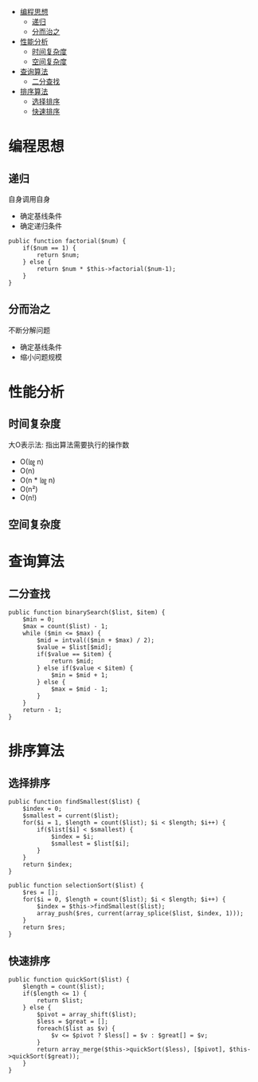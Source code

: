 * [编程思想](#编程思想)
  * [递归](#递归)
  * [分而治之](#分而治之)
* [性能分析](#性能分析)
  * [时间复杂度](#时间复杂度)
  * [空间复杂度](#空间复杂度)
* [查询算法](#查询算法)
  * [二分查找](#二分查找)
* [排序算法](#排序算法)
  * [选择排序](#选择排序)
  * [快速排序](#快速排序)

# 编程思想 #
## 递归 ##
自身调用自身
 - 确定基线条件
 - 确定递归条件
```
public function factorial($num) {
	if($num == 1) {
		return $num;
	} else {
		return $num * $this->factorial($num-1);
	}
}
```
## 分而治之 ##
不断分解问题
  - 确定基线条件
  - 缩小问题规模  

# 性能分析 #
## 时间复杂度 ##
大O表示法: 指出算法需要执行的操作数
  - O(㏒ n)
  - O(n)
  - O(n * ㏒ n)
  - O(n²)
  - O(n!)
## 空间复杂度 ##

# 查询算法 #
## 二分查找 ##
```
public function binarySearch($list, $item) {
    $min = 0;    
	$max = count($list) - 1;  
	while ($min <= $max) {    
		$mid = intval(($min + $max) / 2);
		$value = $list[$mid];
		if($value == $item) {
			return $mid;
		} else if($value < $item) {
			$min = $mid + 1;
		} else {    
			$max = $mid - 1;    
		}    
	}    
	return - 1;    
}    
```

# 排序算法 #
## 选择排序 ##
```
public function findSmallest($list) {
	$index = 0;
	$smallest = current($list);
	for($i = 1, $length = count($list); $i < $length; $i++) {
		if($list[$i] < $smallest) {
			$index = $i;
			$smallest = $list[$i];
		}
	}
	return $index;
}

public function selectionSort($list) {
	$res = [];
	for($i = 0, $length = count($list); $i < $length; $i++) {
		$index = $this->findSmallest($list);
		array_push($res, current(array_splice($list, $index, 1)));
	}
	return $res;
}
```
## 快速排序 ##
```
public function quickSort($list) {
	$length = count($list);
	if($length <= 1) {
		return $list;
	} else {
		$pivot = array_shift($list);
		$less = $great = [];
		foreach($list as $v) {
			$v <= $pivot ? $less[] = $v : $great[] = $v;
		}
		return array_merge($this->quickSort($less), [$pivot], $this->quickSort($great));
	}
}
```